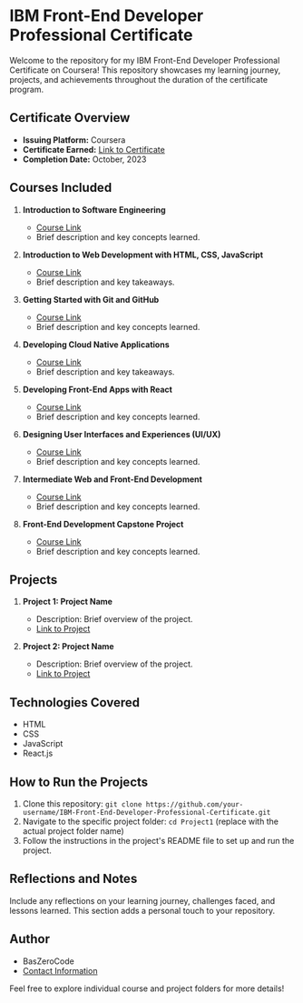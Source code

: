 # IBM Front-End Developer Professional Certificate

Welcome to the repository for my IBM Front-End Developer Professional Certificate on Coursera! This repository showcases my learning journey, projects, and achievements throughout the duration of the certificate program.

## Certificate Overview
- **Issuing Platform:** Coursera
- **Certificate Earned:** [Link to Certificate](replace-with-your-certificate-link)
- **Completion Date:** October, 2023

## Courses Included
1. **Introduction to Software Engineering**
   - [Course Link](https://www.coursera.org/learn/introduction-to-software-engineering?specialization=ibm-frontend-developer)
   - Brief description and key concepts learned.

2. **Introduction to Web Development with HTML, CSS, JavaScript**
   - [Course Link](https://www.coursera.org/learn/introduction-to-web-development-with-html-css-javacript?specialization=ibm-frontend-developer)
   - Brief description and key takeaways.

3. **Getting Started with Git and GitHub**
   - [Course Link](https://www.coursera.org/learn/getting-started-with-git-and-github?specialization=ibm-frontend-developer)
   - Brief description and key concepts learned.

4. **Developing Cloud Native Applications**
   - [Course Link](https://www.coursera.org/learn/developing-cloud-native-applications?specialization=ibm-frontend-developer)
   - Brief description and key takeaways.

5. **Developing Front-End Apps with React**
   - [Course Link](https://www.coursera.org/learn/developing-frontend-apps-with-react?specialization=ibm-frontend-developer)
   - Brief description and key concepts learned.

6. **Designing User Interfaces and Experiences (UI/UX)**
   - [Course Link](https://www.coursera.org/learn/designing-user-interfaces-and-experiences-uiux?specialization=ibm-frontend-developer)
   - Brief description and key concepts learned.

7. **Intermediate Web and Front-End Development**
   - [Course Link](https://www.coursera.org/learn/intermediate-web-and-front-end-development?specialization=ibm-frontend-developer)
   - Brief description and key concepts learned.

7. **Front-End Development Capstone Project**
   - [Course Link](https://www.coursera.org/learn/front-end-development-capstone-project?specialization=ibm-frontend-developer)
   - Brief description and key concepts learned.


## Projects
1. **Project 1: Project Name**
   - Description: Brief overview of the project.
   - [Link to Project](replace-with-project1-link)

2. **Project 2: Project Name**
   - Description: Brief overview of the project.
   - [Link to Project](replace-with-project2-link)

## Technologies Covered
- HTML
- CSS
- JavaScript
- React.js

## How to Run the Projects
1. Clone this repository: `git clone https://github.com/your-username/IBM-Front-End-Developer-Professional-Certificate.git`
2. Navigate to the specific project folder: `cd Project1` (replace with the actual project folder name)
3. Follow the instructions in the project's README file to set up and run the project.

## Reflections and Notes
Include any reflections on your learning journey, challenges faced, and lessons learned. This section adds a personal touch to your repository.

## Author
- BasZeroCode
- [Contact Information](https://www.linkedin.com/in/muhd-abbas/)

Feel free to explore individual course and project folders for more details!
